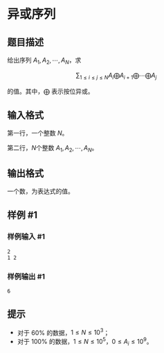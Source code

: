 # 异或序列

## 题目描述

给出序列 $A_1,A_2,\cdots,A_N$，求

$$\sum_{1\le i\le j\le N} A_i\bigoplus A_{i+1}\bigoplus\cdots\bigoplus A_j$$

的值。其中，$\bigoplus$ 表示按位异或。


## 输入格式

第一行，一个整数 $N$。

第二行，$N$个整数 $A_1,A_2,\cdots,A_N$。


## 输出格式

一个数，为表达式的值。

## 样例 #1

### 样例输入 #1
```
2
1 2
```

### 样例输出 #1

```
6
```

## 提示

- 对于 $60\%$ 的数据，$1 \le N \le 10^3$；
- 对于 $100\%$ 的数据，$1 \le N \le 10^5$，$0 \le A_i \le 10^9$。

